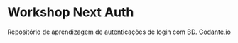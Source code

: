 # Workshop Next Auth

Repositório de aprendizagem de autenticações de login com BD.
[Codante.io](https://codante.io)
